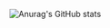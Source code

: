 ![Anurag's GitHub stats](https://github-readme-stats.vercel.app/api?username=EriqueFernandes&show_icons=true&bg_color=00000000)

